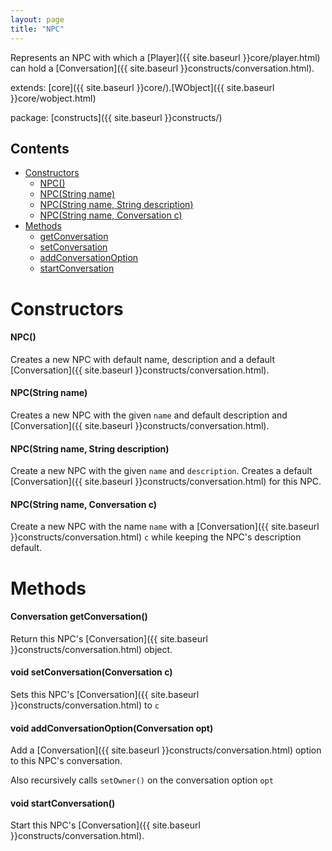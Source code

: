 ```yaml
---
layout: page
title: "NPC"
---
```


Represents an NPC with which a [Player]({{ site.baseurl }}core/player.html) can hold a [Conversation]({{ site.baseurl }}constructs/conversation.html).

extends: 
    [core]({{ site.baseurl }}core/).[WObject]({{ site.baseurl }}core/wobject.html)

package: [constructs]({{ site.baseurl }}constructs/)

## Contents

- [Constructors](#constructors)
  - [NPC()](#npc)
  - [NPC(String name)](#npcstring-name)
  - [NPC(String name, String description)](#npcstring-name-string-description)
  - [NPC(String name, Conversation c)](#npcstring-name-conversation-c)
- [Methods](#methods)
  - [getConversation](#conversation-getconversation)
  - [setConversation](#void-setconversationconversation-c)
  - [addConversationOption](#void-addconversationoptionconversation-opt)
  - [startConversation](#void-startconversation)

# Constructors

#### NPC()

Creates a new NPC with default name, description and a default [Conversation]({{ site.baseurl }}constructs/conversation.html).

#### NPC(String name)

Creates a new NPC with the given `name` and default description and [Conversation]({{ site.baseurl }}constructs/conversation.html).

#### NPC(String name, String description)

Create a new NPC with the given `name` and `description`. Creates a default [Conversation]({{ site.baseurl }}constructs/conversation.html) for this NPC.

#### NPC(String name, Conversation c)

Create a new NPC with the name `name` with a [Conversation]({{ site.baseurl }}constructs/conversation.html) `c` while keeping the NPC's description default.

# Methods

#### Conversation getConversation()

Return this NPC's [Conversation]({{ site.baseurl }}constructs/conversation.html) object.

#### void setConversation(Conversation c)

Sets this NPC's [Conversation]({{ site.baseurl }}constructs/conversation.html) to `c`

#### void addConversationOption(Conversation opt)

Add a [Conversation]({{ site.baseurl }}constructs/conversation.html) option to this NPC's conversation. 

Also recursively calls `setOwner()` on the conversation option `opt`

#### void startConversation()

Start this NPC's [Conversation]({{ site.baseurl }}constructs/conversation.html).